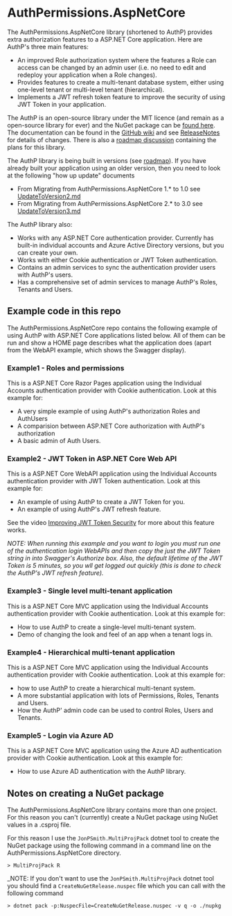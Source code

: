 # AuthPermissions.AspNetCore

The AuthPermissions.AspNetCore library (shortened to AuthP) provides extra authorization features to a ASP.NET Core application. Here are AuthP's three main features:

- An improved Role authorization system where the features a Role can access can be changed by an admin user (i.e. no need to edit and redeploy your application when a Role changes).
- Provides features to create a multi-tenant database system, either using one-level tenant or multi-level tenant (hierarchical).
- Implements a JWT refresh token feature to improve the security of using JWT Token in your application.

The AuthP is an open-source library under the MIT licence (and remain as a open-source library for ever) and the NuGet package can be [found here](https://www.nuget.org/packages/AuthPermissions.AspNetCore/). The documentation can be found in the [GitHub wiki](https://github.com/JonPSmith/AuthPermissions.AspNetCore/wiki) and see [ReleaseNotes](https://github.com/JonPSmith/AuthPermissions.AspNetCore/blob/main/ReleaseNotes.md) for details of changes. There is also a [roadmap discussion](https://github.com/JonPSmith/AuthPermissions.AspNetCore/discussions/2) containing the plans for this library.

The AuthP library is being built in versions (see [roadmap](https://github.com/JonPSmith/AuthPermissions.AspNetCore/discussions/2)). If you have already built your application using an older version, then you need to look at the following "how up update" documents

- From Migrating from AuthPermissions.AspNetCore 1.* to 1.0 see [UpdateToVersion2.md](https://github.com/JonPSmith/AuthPermissions.AspNetCore/blob/main/UpdateToVersion2.md)
- From Migrating from AuthPermissions.AspNetCore 2.* to 3.0 see [UpdateToVersion3.md](https://github.com/JonPSmith/AuthPermissions.AspNetCore/blob/main/UpdateToVersion3.md)

The AuthP library also:

- Works with any ASP.NET Core authentication provider. Currently has built-in individual accounts and Azure Active Directory versions, but you can create your own.
- Works with either Cookie authentication or JWT Token authentication.
- Contains an admin services to sync the authentication provider users with  AuthP's users.
- Has a comprehensive set of admin services to manage AuthP's Roles, Tenants and Users.


## Example code in this repo

The AuthPermissions.AspNetCore repo contains the following example of using AuthP with ASP.NET Core applications listed below. All of them can be run and show a HOME page describes what the application does (apart from the WebAPI example, which shows the Swagger display).

### Example1 - Roles and permissions

This is a ASP.NET Core Razor Pages application using the Individual Accounts authentication provider with Cookie authentication. Look at this example for:

- A very simple example of using AuthP's authorization Roles and AuthUsers
- A comparision between ASP.NET Core authorization with AuthP's authorization
- A basic admin of Auth Users.

### Example2 - JWT Token in ASP.NET Core Web API

This is a ASP.NET Core WebAPI application using the Individual Accounts authentication provider with JWT Token authentication. Look at this example for:

- An example of using AuthP to create a JWT Token for you.
- An example of using AuthP's JWT refresh feature.

See the video [Improving JWT Token Security](https://www.youtube.com/watch?v=DtfNUHgwKyU) for more about this feature works.

_NOTE: When running this example and you want to login you must run one of the authentication login WebAPIs and then copy the just the JWT Token string in into Swagger's Authorize box. Also, the default lifetime of the JWT Token is 5 minutes, so you wll get logged out quickly (this is done to check the AuthP's JWT refresh feature)._

### Example3 - Single level multi-tenant application

This is a ASP.NET Core MVC application using the Individual Accounts authentication provider with Cookie authentication. Look at this example for:

- How to use AuthP to create a single-level multi-tenant system.
- Demo of changing the look and feel of an app when a tenant logs in.

### Example4 - Hierarchical multi-tenant application

This is a ASP.NET Core MVC application using the Individual Accounts authentication provider with Cookie authentication. Look at this example for:

- how to use AuthP to create a hierarchical multi-tenant system.
- A more substantial application with lots of Permissions, Roles, Tenants and Users.
- How the AuthP' admin code can be used to control Roles, Users and Tenants.

### Example5 - Login via Azure AD

This is a ASP.NET Core MVC application using the Azure AD authentication provider with Cookie authentication. Look at this example for:

- How to use Azure AD authentication with the AuthP library.


## Notes on creating a NuGet package

The AuthPermissions.AspNetCore library contains more than one project. For this reason you can't (currently) create a NuGet package using NuGet values in a .csproj file.

For this reason I use the `JonPSmith.MultiProjPack` dotnet tool to create the NuGet package using the following command in a command line on the AuthPermissions.AspNetCore directory.

```
> MultiProjPack R
```

_NOTE: If you don't want to use the `JonPSmith.MultiProjPack` dotnet tool you should find a `CreateNuGetRelease.nuspec` file which you can call with the following command

```
> dotnet pack -p:NuspecFile=CreateNuGetRelease.nuspec -v q -o ./nupkg
```
